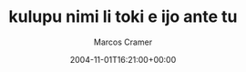 ---
title: 'kulupu nimi li toki e ijo ante tu'
posts: 6
hash: 't323'
author: 'Marcos Cramer'
date: 2004-11-01T16:21:00+00:00
sources:
  - http://forums.tokipona.org/viewtopic.php%3Ft=323.html
---
